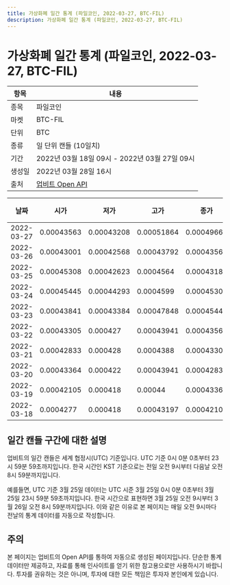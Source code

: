```yaml
---
title: 가상화폐 일간 통계 (파일코인, 2022-03-27, BTC-FIL)
description: 가상화폐 일간 통계 (파일코인, 2022-03-27, BTC-FIL)
---
```


가상화폐 일간 통계 (파일코인, 2022-03-27, BTC-FIL)
===

|항목|내용|
|--|--|
|종목|파일코인|
|마켓|BTC-FIL|
|단위|BTC|
|종류|일 단위 캔들 (10일치)|
|기간|2022년 03월 18일 09시 - 2022년 03월 27일 09시|
|생성일|2022년 03월 28일 16시|
|출처|[업비트 Open API](https://docs.upbit.com)|


|날짜|시가|저가|고가|종가|비고|
|--|--|--|--|--|--|
|2022-03-27|0.00043563|0.00043208|0.00051864|0.00049667|    |
|2022-03-26|0.00043001|0.00042568|0.00043792|0.00043563|    |
|2022-03-25|0.00045308|0.00042623|0.0004564|0.00043189|    |
|2022-03-24|0.00045445|0.00044293|0.0004599|0.00045308|    |
|2022-03-23|0.00043841|0.00043384|0.00047848|0.00045445|    |
|2022-03-22|0.00043305|0.000427|0.00043941|0.0004356|    |
|2022-03-21|0.00042833|0.000428|0.0004388|0.00043305|    |
|2022-03-20|0.00043364|0.000422|0.00043941|0.00042831|    |
|2022-03-19|0.00042105|0.000418|0.00044|0.00043365|    |
|2022-03-18|0.0004277|0.000418|0.00043197|0.00042106|    |


일간 캔들 구간에 대한 설명
---


업비트의 일간 캔들은 세계 협정시(UTC) 기준입니다. 
UTC 기준 0시 0분 0초부터 23시 59분 59초까지입니다. 
한국 시간인 KST 기준으로는 전일 오전 9시부터 다음날 오전 8시 59분까지입니다. 


예를들면, UTC 기준 3월 25일 데이터는 UTC 시준 3월 25일 0시 0분 0초부터 3월 25일 23시 59분 59초까지입니다. 
한국 시간으로 표현하면 3월 25일 오전 9시부터 3월 26일 오전 8시 59분까지입니다. 
이와 같은 이유로 본 페이지는 매일 오전 9시마다 전날의 통계 데이터를 자동으로 작성합니다. 


주의
---


본 페이지는 업비트의 Open API를 통하여 자동으로 생성된 페이지입니다. 
단순한 통계 데이터만 제공하고, 자료를 통해 인사이트를 얻기 위한 참고용으로만 사용하시기 바랍니다. 
투자를 권유하는 것은 아니며, 투자에 대한 모든 책임은 투자자 본인에게 있습니다. 
